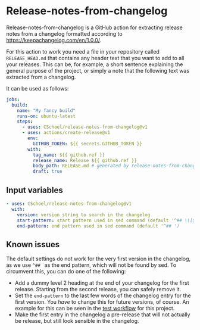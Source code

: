 # Release-notes-from-changelog

Release-notes-from-changelog is a GitHub action for extracting release notes from a changelog formatted according to https://keepachangelog.com/en/1.0.0/.

For this action to work you need a file in your repository called `RELEASE_HEAD.md` that contains any header text that you want to add to all your releases.
This can be, for example, a short sentence explaining the general purpose of the project, or simply a note that the following text was extracted from a changelog.

It can be used as follows:

```yaml
jobs:
  build:
    name: "My fancy build"
    runs-on: ubuntu-latest
    steps:
      - uses: CSchoel/release-notes-from-changelog@v1
      - uses: actions/create-release@v1
        env:
          GITHUB_TOKEN: ${{ secrets.GITHUB_TOKEN }}
        with:
          tag_name: ${{ github.ref }}
          release_name: Release ${{ github.ref }}
          body_path: RELEASE.md # generated by release-notes-from-changelog
          draft: true
```

## Input variables

```yaml
- uses: CSchoel/release-notes-from-changelog@v1
  with:
    version: version string to search in the changelog
    start-pattern: start pattern used in sed command (default '^## \\[${RELEASE_VERSION}\\]')
    end-pattern: end pattern used in sed command (default '^## ')
```

## Known issues

The default settings do not work for the very first version in the changelog, as we use `^## ` as the end pattern, which will not be found by sed.
To circumvent this, you can do one of the following:

* Add a dummy level 2 heading at the end of your changelog for the first release. Starting from the second release, you can safely remove it.
* Set the `end-pattern` to the last few words of the changelog entry for the first version. You *have* to change this for future versions, of course. An example for this can be seen in the [test workflow](.github/workflows/test.yml) for this project.
* Make the first entry in the changelog a pre-release that will not actually be release, but still look sensible in the changelog.